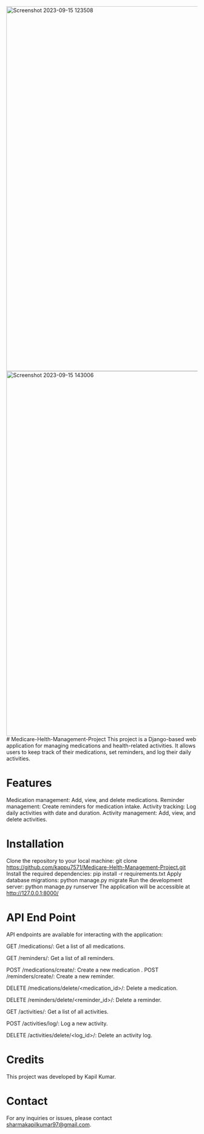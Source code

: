 <img width="960" alt="Screenshot 2023-09-15 123508" src="https://github.com/kappu7571/Medicare-Helth-Management-Project/assets/113373968/a79b8a5c-65ec-4b74-8f44-ca84c23b45d9">
<img width="960" alt="Screenshot 2023-09-15 143006" src="https://github.com/kappu7571/Medicare-Helth-Management-Project/assets/113373968/6d7768de-6a10-41e8-85cf-913ff991cb68">
# Medicare-Helth-Management-Project
This project is a Django-based web application for managing medications and health-related activities. 
It allows users to keep track of their medications, set reminders, and log their daily activities.

# Features
Medication management: Add, view, and delete medications.
Reminder management: Create reminders for medication intake.
Activity tracking: Log daily activities with date and duration.
Activity management: Add, view, and delete activities.

# Installation
Clone the repository to your local machine: git clone https://github.com/kappu7571/Medicare-Helth-Management-Project.git
Install the required dependencies: pip install -r requirements.txt
Apply database migrations: python manage.py migrate
Run the development server: python manage.py runserver
The application will be accessible at  http://127.0.0.1:8000/

# API End Point
API endpoints are available for interacting with the application:

GET /medications/: Get a list of all medications.

GET /reminders/: Get a list of all reminders.

POST /medications/create/: Create a new medication
.
POST /reminders/create/: Create a new reminder.

DELETE /medications/delete/<medication_id>/: Delete a medication.

DELETE /reminders/delete/<reminder_id>/: Delete a reminder.

GET /activities/: Get a list of all activities.

POST /activities/log/: Log a new activity.

DELETE /activities/delete/<log_id>/: Delete an activity log.

# Credits
This project was developed by Kapil Kumar.
# Contact 
For any inquiries or issues, please contact sharmakapilkumar97@gmail.com.
